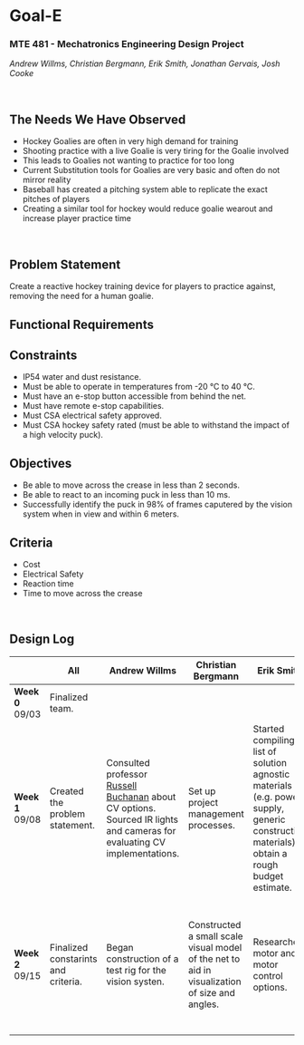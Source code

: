 # Goal-E
### MTE 481 - Mechatronics Engineering Design Project
_Andrew Willms, Christian Bergmann, Erik Smith, Jonathan Gervais, Josh Cooke_

&nbsp;
## The Needs We Have Observed
- Hockey Goalies are often in very high demand for training
- Shooting practice with a live Goalie is very tiring for the Goalie involved
- This leads to Goalies not wanting to practice for too long
- Current Substitution tools for Goalies are very basic and often do not mirror reality
- Baseball has created a pitching system able to replicate the exact pitches of players
- Creating a similar tool for hockey would reduce goalie wearout and increase player practice time

&nbsp;
## Problem Statement
Create a reactive hockey training device for players to practice against, removing the need for a human goalie.

## Functional Requirements

## Constraints
- IP54 water and dust resistance.
- Must be able to operate in temperatures from -20 °C to 40 °C.
- Must have an e-stop button accessible from behind the net.
- Must have remote e-stop capabilities.
- Must CSA electrical safety approved.
- Must CSA hockey safety rated (must be able to withstand the impact of a high velocity puck).

## Objectives
- Be able to move across the crease in less than 2 seconds.
- Be able to react to an incoming puck in less than 10 ms.
- Successfully identify the puck in 98% of frames caputered by the vision system when in view and within 6 meters.

## Criteria
- Cost
- Electrical Safety
- Reaction time
- Time to move across the crease

&nbsp;
## Design Log

|                     | All                                             | Andrew Willms                                                                                                                 | Christian Bergmann | Erik Smith | Jonathan Gervais | Josh Cooke |
| ------------------- | ----------------------------------------------- | ----------------------------------------------------------------------------------------------------------------------------- | ------------------ | ---------- | ---------------- | ---------- |
| **Week 0**<br>09/03 | Finalized team.                                |                                                                                                                               |                    |            |                  |            |
| **Week 1**<br>09/08 | Created the problem statement. | Consulted professor [Russell Buchanan](https://uwaterloo.ca/mechanical-mechatronics-engineering/profile/r6buchan) about CV options.<br> Sourced IR lights and cameras for evaluating CV implementations. | Set up project management processes. | Started compiling a list of solution agnostic materials (e.g. power supply, generic construction materials) to obtain a rough budget estimate. | Spoke with hockey players and coaches to asses community needs. | CADed hockey net and crease to improve our understanding of the physical constraints of a hockey rink. |
| **Week 2**<br>09/15 | Finalized constarints and criteria. | Began construction of a test rig for the vision systen. | Constructed a small scale visual model of the net to aid in visualization of size and angles. | Researched motor and motor control options. | Created motor torque calculator to help evaluate the theoretical performance of different motors and gear reduction combinations. | Lead creating the constraints and criteria. |

